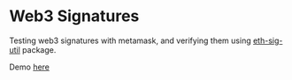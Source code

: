 # Web3 Signatures

Testing web3 signatures with metamask, and verifying them using [eth-sig-util](https://github.com/MetaMask/eth-sig-util) package.

Demo [here](https://web3-signatures.netlify.app/)

